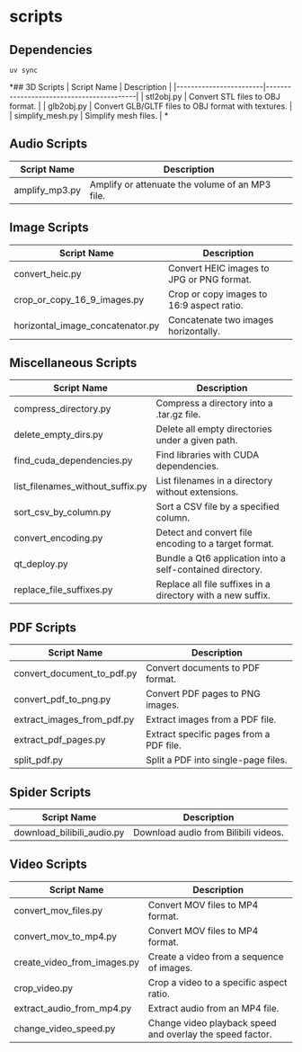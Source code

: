 # scripts

## Dependencies

```
uv sync
```

*## 3D Scripts
| Script Name            | Description                              |
|------------------------|------------------------------------------|
| stl2obj.py | Convert STL files to OBJ format.         |
| glb2obj.py | Convert GLB/GLTF files to OBJ format with textures. |
| simplify_mesh.py | Simplify mesh files. |
*
## Audio Scripts
| Script Name              | Description                              |
|--------------------------|------------------------------------------|
| amplify_mp3.py          | Amplify or attenuate the volume of an MP3 file. |

## Image Scripts
| Script Name                     | Description                                      |
|---------------------------------|--------------------------------------------------|
| convert_heic.py                 | Convert HEIC images to JPG or PNG format.        |
| crop_or_copy_16_9_images.py     | Crop or copy images to 16:9 aspect ratio.        |
| horizontal_image_concatenator.py| Concatenate two images horizontally.             |

## Miscellaneous Scripts
| Script Name                     | Description                                      |
|---------------------------------|--------------------------------------------------|
| compress_directory.py           | Compress a directory into a .tar.gz file.       |
| delete_empty_dirs.py            | Delete all empty directories under a given path.|
| find_cuda_dependencies.py       | Find libraries with CUDA dependencies.           |
| list_filenames_without_suffix.py| List filenames in a directory without extensions.|
| sort_csv_by_column.py           | Sort a CSV file by a specified column.           |
| convert_encoding.py             | Detect and convert file encoding to a target format.|
| qt_deploy.py                    | Bundle a Qt6 application into a self-contained directory.|
| replace_file_suffixes.py           | Replace all file suffixes in a directory with a new suffix.           |

## PDF Scripts
| Script Name                     | Description                                      |
|---------------------------------|--------------------------------------------------|
| convert_document_to_pdf.py      | Convert documents to PDF format.                |
| convert_pdf_to_png.py           | Convert PDF pages to PNG images.                |
| extract_images_from_pdf.py      | Extract images from a PDF file.                 |
| extract_pdf_pages.py            | Extract specific pages from a PDF file.         |
| split_pdf.py                    | Split a PDF into single-page files.             |

## Spider Scripts
| Script Name                     | Description                                      |
|---------------------------------|--------------------------------------------------|
| download_bilibili_audio.py      | Download audio from Bilibili videos.            |

## Video Scripts
| Script Name                     | Description                                      |
|---------------------------------|--------------------------------------------------|
| convert_mov_files.py            | Convert MOV files to MP4 format.             |
| convert_mov_to_mp4.py           | Convert MOV files to MP4 format.                |
| create_video_from_images.py     | Create a video from a sequence of images.       |
| crop_video.py                   | Crop a video to a specific aspect ratio.        |
| extract_audio_from_mp4.py       | Extract audio from an MP4 file.                 |
| change_video_speed.py           | Change video playback speed and overlay the speed factor. |


